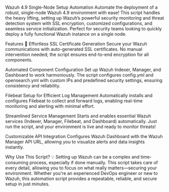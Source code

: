 Wazuh 4.9 Single-Node Setup Automation
Automate the deployment of a robust, single-node Wazuh 4.9 environment with ease! This script handles the heavy lifting, setting up Wazuh’s powerful security monitoring and threat detection system with SSL encryption, customized configurations, and seamless service initialization. Perfect for security teams looking to quickly deploy a fully functional Wazuh instance on a single node.

Features 🚀
Effortless SSL Certificate Generation
Secure your Wazuh communications with auto-generated SSL certificates. No manual intervention needed; the script ensures end-to-end encryption for all components.

Automated Component Configuration
Set up Wazuh Indexer, Manager, and Dashboard to work harmoniously. The script configures config.yml and opensearch.yml with custom IPs and predefined security settings, ensuring consistency and reliability.

Filebeat Setup for Efficient Log Management
Automatically installs and configures Filebeat to collect and forward logs, enabling real-time monitoring and alerting with minimal effort.

Streamlined Service Management
Starts and enables essential Wazuh services (Indexer, Manager, Filebeat, and Dashboard) automatically. Just run the script, and your environment is live and ready to monitor threats!

Customizable API Integration
Configures Wazuh Dashboard with the Wazuh Manager API URL, allowing you to visualize alerts and data insights instantly.

Why Use This Script? 💡
Setting up Wazuh can be a complex and time-consuming process, especially if done manually. This script takes care of every detail, allowing you to focus on what really matters—securing your environment. Whether you're an experienced DevOps engineer or new to Wazuh, this automation script provides a repeatable, reliable, and secure setup in just minutes.
